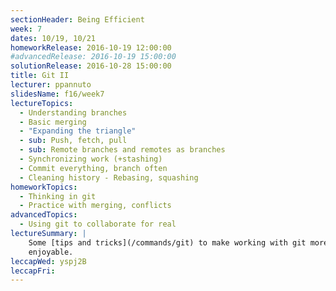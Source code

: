 ```yaml
---
sectionHeader: Being Efficient
week: 7
dates: 10/19, 10/21
homeworkRelease: 2016-10-19 12:00:00
#advancedRelease: 2016-10-19 15:00:00
solutionRelease: 2016-10-28 15:00:00
title: Git II
lecturer: ppannuto
slidesName: f16/week7
lectureTopics:
  - Understanding branches
  - Basic merging
  - "Expanding the triangle"
  - sub: Push, fetch, pull
  - sub: Remote branches and remotes as branches
  - Synchronizing work (+stashing)
  - Commit everything, branch often
  - Cleaning history - Rebasing, squashing
homeworkTopics:
  - Thinking in git
  - Practice with merging, conflicts
advancedTopics:
  - Using git to collaborate for real
lectureSummary: |
    Some [tips and tricks](/commands/git) to make working with git more
    enjoyable.
leccapWed: yspj2B
leccapFri:
---
```


